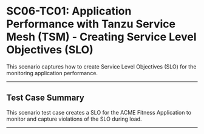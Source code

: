 # SC06-TC01: Application Performance with Tanzu Service Mesh (TSM) - Creating Service Level Objectives (SLO)

This scenario captures how to create Service Level Objectives (SLO) for the monitoring application performance.

---

## Test Case Summary

This scenario test case creates a SLO for the ACME Fitness Application to monitor and capture violations of the SLO during load.

---
